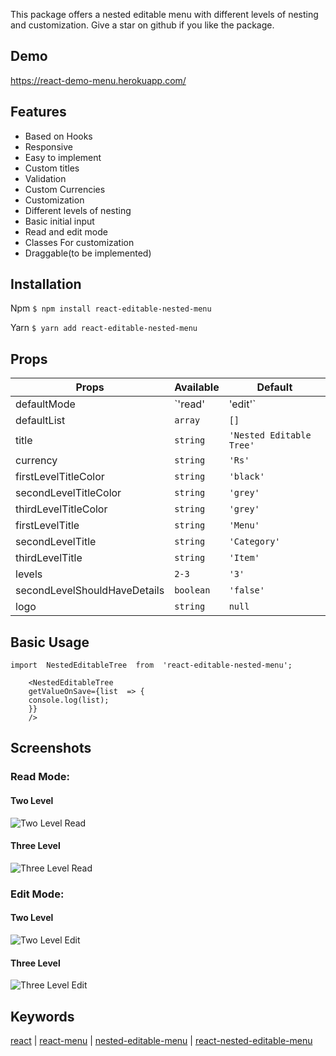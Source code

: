 This package offers a nested editable menu with different levels of nesting and customization. Give a star on github if you like the package.

## Demo

https://react-demo-menu.herokuapp.com/

## Features

- Based on Hooks
- Responsive
- Easy to implement
- Custom titles
- Validation
- Custom Currencies
- Customization
- Different levels of nesting
- Basic initial input
- Read and edit mode
- Classes For customization
- Draggable(to be implemented)

## Installation

Npm
`$ npm install react-editable-nested-menu`

Yarn
`$ yarn add react-editable-nested-menu`

## Props

| Props                        | Available         | Default                  |
| ---------------------------- | ----------------- | ------------------------ |
| defaultMode                  | `'read' | 'edit'` | `read`                   |
| defaultList                  | `array`           | `[]`                     |
| title                        | `string`          | `'Nested Editable Tree'` |
| currency                     | `string`          | `'Rs'`                   |
| firstLevelTitleColor         | `string`          | `'black'`                |
| secondLevelTitleColor        | `string`          | `'grey'`                 |
| thirdLevelTitleColor         | `string`          | `'grey'`                 |
| firstLevelTitle              | `string`          | `'Menu'`                 |
| secondLevelTitle             | `string`          | `'Category'`             |
| thirdLevelTitle              | `string`          | `'Item'`                 |
| levels                       | `2-3`             | `'3'`                    |
| secondLevelShouldHaveDetails | `boolean`         | `'false'`                |
| logo                         | `string`          | `null`                   |


## Basic Usage

    import  NestedEditableTree  from  'react-editable-nested-menu';
    
        <NestedEditableTree
        getValueOnSave={list  => {
        console.log(list);
        }}
        />


## Screenshots

### Read Mode:

#### Two Level
  ![Two Level Read](https://i.ibb.co/SR2zkbd/2.png)
#### Three Level
  ![Three Level Read](https://i.ibb.co/G24dY0S/3.png)

### Edit Mode:

#### Two Level
  ![Two Level Edit](https://i.ibb.co/khk4hDk/2-e.png)
#### Three Level
  ![Three Level Edit](https://i.ibb.co/G24dY0S/3.png)

## Keywords

[react](https://www.npmjs.com/search?q=keywords:react) | [react-menu](https://www.npmjs.com/search?q=keywords:react-menu) | [nested-editable-menu](https://www.npmjs.com/search?q=react-nested-editable-menu) | [react-nested-editable-menu](https://www.npmjs.com/search?q=react-nested-editable-menu)
